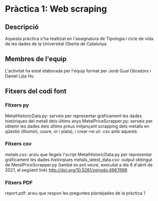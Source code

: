 # Pràctica 1: Web scraping

## Descripció
Aquesta pràctica s'ha realitzat en l'assignatura de Tipologia i cicle de vida de les dades de la Universitat Oberta de Catalunya

## Membres de l'equip
L'activitat ha estat elaborada per l'equip format per Jordi Gual Obradors i Daniel Lijia Hu

## Fitxers del codi font

### Fitxers py
MetalHistoricData.py: serveix per representar gràficament les dades històriques del metall dels últims anys
MetalPriceScrapper.py: serveix per obtenir les dades dels últims preus mitjançant scrapping dels metalls en qüestió (Alumini, coure, or i plata), i crear-ne un .csv amb aquests.

### Fitxers csv
metals.csv: arxiu que llegeix l'script MetalHistoricData.py per representar gràficament les dades històrqiues
metals_latest_data.csv: output obtingut de MetalPriceScrapper.py (també es pot veure, executat a dia 6 d'abril de 2021, al següent link) http://doi.org/10.5281/zenodo.4667668

### Fitxers PDF
report.pdf: arxiu que respon les preguntes plantejades de la pràctica 1
